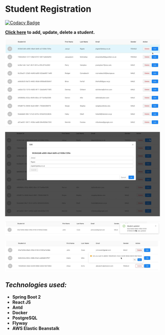 # Student Registration

[![Codacy Badge](https://app.codacy.com/project/badge/Grade/5a375953f54e439b8a7fef7c6ac62b05)](https://www.codacy.com/manual/iizdebski/studentList?utm_source=github.com&amp;utm_medium=referral&amp;utm_content=iizdebski/studentList&amp;utm_campaign=Badge_Grade)

**[Click here](http://springbootreactfullstack-env.eba-vkjfxake.eu-central-1.elasticbeanstalk.com/) to add, update, delete a student.**

<p align = "center">
<img src="https://github.com/iizdebski/studentList/blob/master/images/studentlist1.JPG">
</p>

<p align = "center">
<img src="https://github.com/iizdebski/studentList/blob/master/images/studentList2.JPG">
</p>

<p align = "center">
<img src="https://github.com/iizdebski/studentList/blob/master/images/studentList3.JPG"> 
</p>

<p align = "center">
<img src="https://github.com/iizdebski/studentList/blob/master/images/studentList4.JPG">
</p>

## ***Technologies used:***

* **Spring Boot 2**
* **React JS**
* **Antd**
* **Docker**
* **PostgreSQL**
* **Flyway**
* **AWS Elastic Beanstalk**